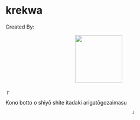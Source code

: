 # krekwa
Created By:
<p align="center">
<img src="https://i.ibb.co/g6RTSL8/Pics-Art-01-23-10-20-47.jpg" width="128" height="128"/>
</p>
┌

  Kono botto o shiyō shite itadaki arigatōgozaimasu
  
                                                    ┘
